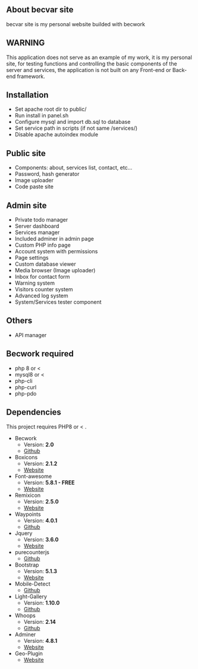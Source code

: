 ## About becvar site

becvar site is my personal website builded with becwork

## WARNING
This application does not serve as an example of my work, it is my personal site, for testing functions and controlling the basic components of the server and services, the application is not built on any Front-end or Back-end framework.

## Installation
 - Set apache root dir to public/
 - Run install in panel.sh
 - Configure mysql and import db.sql to database
 - Set service path in scripts (if not same /services/)
 - Disable apache autoindex module

 ## Public site
 - Components: about, services list, contact, etc...
 - Password, hash generator
 - Image uploader
 - Code paste site

 ## Admin site
 - Private todo manager
 - Server dashboard
 - Services manager
 - Included adminer in admin page
 - Custom PHP info page
 - Account system with permissions
 - Page settings 
 - Custom database viewer
 - Media browser (Image uploader)
 - Inbox for contact form
 - Warning system
 - Visitors counter system
 - Advanced log system
 - System/Services tester component

 ## Others
 - API manager

## Becwork required
 - php 8 or <
 - mysql8 or <
 - php-cli
 - php-curl
 - php-pdo

## Dependencies
This project requires PHP8 or < .
* Becwork
   * Version: **2.0**
   * [Github](https://github.com/lordbecvold/Becwork)
* Boxicons
   * Version: **2.1.2**
   * [Website](https://boxicons.com/)
* Font-awesome
   * Version: **5.8.1 - FREE**
   * [Website](https://fontawesome.com)
* Remixicon
   * Version: **2.5.0**
   * [Website](https://remixicon.com/)
* Waypoints
   * Version: **4.0.1**
   * [Github](https://github.com/imakewebthings/waypoints)
* Jquery
   * Version: **3.6.0**
   * [Website](https://jquery.com/)
* purecounterjs
   * [Github](https://github.com/srexi/purecounterjs)
* Bootstrap
   * Version: **5.1.3**
   * [Website](https://getbootstrap.com/)
* Mobile-Detect
   * [Github](https://github.com/serbanghita/Mobile-Detect)
* Light-Gallery
   * Version: **1.10.0**
   * [Github](https://github.com/sachinchoolur/lightGallery)
* Whoops
   * Version: **2.14**
   * [Github](https://github.com/filp/whoops)
* Adminer
   * Version: **4.8.1**
   * [Website](https://www.adminer.org/)
* Geo-Plugin
   * [Website](http://www.geoplugin.net/)
